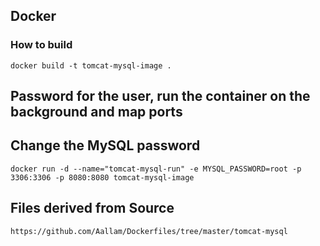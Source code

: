 ## Docker

### How to build
`docker build -t tomcat-mysql-image .`

## Password for the user, run the container on the background and map ports
## Change the MySQL password
`docker run -d --name="tomcat-mysql-run" -e MYSQL_PASSWORD=root -p 3306:3306 -p 8080:8080 tomcat-mysql-image`

## Files derived from Source
`https://github.com/Aallam/Dockerfiles/tree/master/tomcat-mysql`
